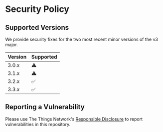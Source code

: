 # Security Policy

## Supported Versions

We provide security fixes for the two most recent minor versions of the v3 major.

| Version | Supported          |
| ------- | ------------------ |
| 3.0.x   | :warning:          |
| 3.1.x   | :warning:          |
| 3.2.x   | :white_check_mark: |
| 3.3.x   | :white_check_mark: |

## Reporting a Vulnerability

Please use The Things Network's [Responsible Disclosure](https://www.thethingsnetwork.org/responsible-disclosure) to report vulnerabilities in this repository.
